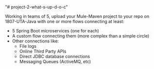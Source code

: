 "# project-2-what-s-up-d-o-c" 

Working in teams of 5, upload your Mule-Maven project to your repo on 1807-UTA-Java with one or more flows connecting at least:
- 5 Spring Boot microservices (one for each)
- A custom flow connecting them (more complex than a simple circle)
- Other connections like:
    - File logs
    - Online Third Party APIs
    - Direct JDBC database connections
    - Messaging Queues (ActiveMQ, etc)
